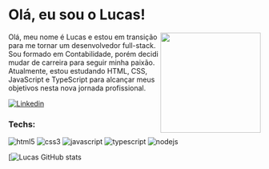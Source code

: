 # Olá, eu sou o Lucas!

<img src="https://media.licdn.com/dms/image/D4D03AQHZk66jWWhuTw/profile-displayphoto-shrink_800_800/0/1711665732498?e=1725494400&v=beta&t=2-ABWNljfO0bseYXV9NMvE2XJLHyugu8hGLB4j2npnE" width="200px" align="right" >
  <p align="left">
Olá, meu nome é Lucas e estou em transição para me tornar um desenvolvedor full-stack. Sou formado em Contabilidade, porém decidi mudar de carreira para seguir minha paixão. Atualmente, estou estudando HTML, CSS, JavaScript e TypeScript para alcançar meus objetivos nesta nova jornada profissional. 
  </p>

[![Linkedin](https://img.shields.io/badge/LinkedIn-0077B5?style=for-the-badge&logo=linkedin&logoColor=white)](https://www.linkedin.com/in/lucas-aparecido-6a80751aa/)

### Techs:

![html5](https://img.shields.io/badge/HTML5-E34F26?style=for-the-badge&logo=html5&logoColor=white)
![css3](https://img.shields.io/badge/CSS3-1572B6?style=for-the-badge&logo=css3&logoColor=white)
![javascript](https://img.shields.io/badge/JavaScript-323330?style=for-the-badge&logo=javascript&logoColor=F7DF1E)
![typescript](https://img.shields.io/badge/TypeScript-007ACC?style=for-the-badge&logo=typescript&logoColor=white)
![nodejs](https://img.shields.io/badge/Node%20js-339933?style=for-the-badge&logo=nodedotjs&logoColor=white)

[![Lucas GitHub stats](https://github-readme-stats.vercel.app/api?username=LucasApSilva&show_icons=true&theme=radical)
